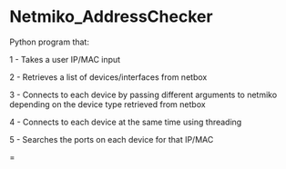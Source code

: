 # Netmiko_AddressChecker

Python program that:

1 - Takes a user IP/MAC input 

2 - Retrieves a list of devices/interfaces from netbox

3 - Connects to each device by passing different arguments to netmiko depending on the device type retrieved from netbox

4 - Connects to each device at the same time using threading

5 - Searches the ports on each device for that IP/MAC

=